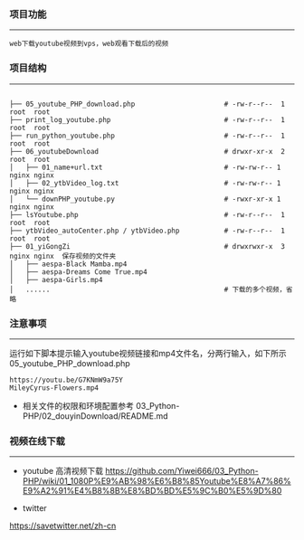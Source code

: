 ### 项目功能
---
```
web下载youtube视频到vps，web观看下载后的视频

```


### 项目结构
---

```

├── 05_youtube_PHP_download.php                      # -rw-r--r--  1 root  root
├── print_log_youtube.php                            # -rw-r--r--  1 root  root
├── run_python_youtube.php                           # -rw-r--r--  1 root  root
├── 06_youtubeDownload                               # drwxr-xr-x  2 root  root
│   ├── 01_name+url.txt                              # -rw-rw-r-- 1 nginx nginx
│   ├── 02_ytbVideo_log.txt                          # -rw-rw-r-- 1 nginx nginx
│   └── downPHP_youtube.py                           # -rwxr-xr-x 1 nginx nginx
├── lsYoutube.php                                    # -rw-r--r--  1 root  root
├── ytbVideo_autoCenter.php / ytbVideo.php           # -rw-r--r--  1 root  root
├── 01_yiGongZi                                      # drwxrwxr-x  3 nginx nginx  保存视频的文件夹
│   ├── aespa-Black Mamba.mp4
│   ├── aespa-Dreams Come True.mp4
│   ├── aespa-Girls.mp4
│   ......                                           # 下载的多个视频，省略

```


### 注意事项
---

运行如下脚本提示输入youtube视频链接和mp4文件名，分两行输入，如下所示    
05_youtube_PHP_download.php   

```
https://youtu.be/G7KNmW9a75Y
MileyCyrus-Flowers.mp4

```

* 相关文件的权限和环境配置参考 03_Python-PHP/02_douyinDownload/README.md



### 视频在线下载
---
- youtube 高清视频下载
https://github.com/Yiwei666/03_Python-PHP/wiki/01_1080P%E9%AB%98%E6%B8%85Youtube%E8%A7%86%E9%A2%91%E4%B8%8B%E8%BD%BD%E5%9C%B0%E5%9D%80



- twitter

https://savetwitter.net/zh-cn


